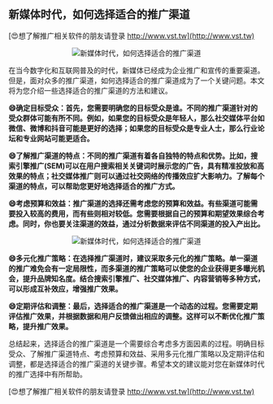 ## **新媒体时代，如何选择适合的推广渠道**

[😍想了解推广相关软件的朋友请登录 http://www.vst.tw](http://www.vst.tw)

 <center><img src="https://vst.tw/MP4/tuiguang/png/8.png" alt="新媒体时代，如何选择适合的推广渠道"></center>

在当今数字化和互联网普及的时代，新媒体已经成为企业推广和宣传的重要渠道。但是，面对众多的推广渠道，如何选择适合的推广渠道成为了一个关键问题。本文将为您介绍一些选择适合的推广渠道的方法和建议。

**😄确定目标受众：首先，您需要明确您的目标受众是谁。不同的推广渠道针对的受众群体可能有所不同。例如，如果您的目标受众是年轻人，那么社交媒体平台如微信、微博和抖音可能是更好的选择；如果您的目标受众是专业人士，那么行业论坛和专业网站可能更适合。**

**😄了解推广渠道的特点：不同的推广渠道有着各自独特的特点和优势。比如，搜索引擎推广(SEM)可以在用户搜索相关关键词时展示您的广告，具有精准投放和高效果的特点；社交媒体推广则可以通过社交网络的传播效应扩大影响力。了解每个渠道的特点，可以帮助您更好地选择适合的推广方式。**

**😄考虑预算和效益：推广渠道的选择还需考虑您的预算和效益。有些渠道可能需要投入较高的费用，而有些则相对较低。您需要根据自己的预算和期望效果综合考虑。同时，你也要关注渠道的效益，通过分析数据来评估不同渠道的投入产出比。**

 <center><img src="https://vst.tw/MP4/tuiguang/png/3.png" alt="新媒体时代，如何选择适合的推广渠道"></center>

**😄多元化推广策略：在选择推广渠道时，建议采取多元化的推广策略。单一渠道的推广难免会有一定局限性，而多渠道的推广策略可以使您的企业获得更多曝光机会，提升品牌知名度。结合搜索引擎推广、社交媒体推广、内容营销等多种方式，可以形成互补效应，增强推广效果。**

**😄定期评估和调整：最后，选择适合的推广渠道是一个动态的过程。您需要定期评估推广效果，并根据数据和用户反馈做出相应的调整。这样可以不断优化推广策略，提升推广效果。**

总结起来，选择适合的推广渠道是一个需要综合考虑多方面因素的过程。明确目标受众、了解推广渠道特点、考虑预算和效益、采用多元化推广策略以及定期评估和调整，都是选择适合的推广渠道的关键步骤。希望本文的建议能对您在新媒体时代的推广选择中有所帮助。

[😍想了解推广相关软件的朋友请登录 http://www.vst.tw](http://www.vst.tw)



